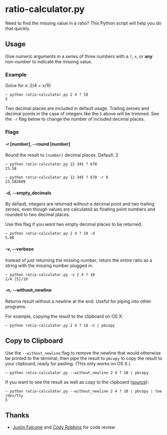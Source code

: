 # ratio-calculator.py

Need to find the missing value in a ratio? This Python script will help you do that quickly.


## Usage

Give numeric arguments in a series of three numbers with a `?`, `x`, or **any** non-number to indicate the missing value.

### Example

Solve for x: 2/4 = x/10

```
~ python ratio-calculator.py 2 4 ? 10
5
```

Two decimal places are included in default usage. Trailing zeroes and decimal points in the case of integers like the `5` above will be trimmed. See the `-r` flag below to change the number of included decimal places.

### Flags

#### -r [number], --round [number]

Round the result to `[number]` decimal places. Default: 2

```
~ python ratio-calculator.py 12 345 ? 678
23.58

~ python ratio-calculator.py 12 345 ? 678 -r 6
23.582609
```

#### -d, --empty_decimals

By default, integers are returned without a decimal point and two trailing zeroes, even though values are calculated as floating point numbers and rounded to two decimal places.

Use this flag if you *want* two empty decimal places to be returned.

```
~ python ratio-calculator.py 2 4 ? 10 -d
5.00
```

#### -v, --verbose

Instead of just returning the missing number, return the entire ratio as a string with the missing number plugged in.

```
~ python ratio-calculator.py -v 2 4 ? 10
2/4 [5]/10
```

#### -n, --without_newline

Returns result without a newline at the end. Useful for piping into other programs.

For example, copying the result to the clipboard on OS X:

```
~ python ratio-calculator.py 2 4 ? 10 -n | pbcopy
```


## Copy to Clipboard

Use the `--without_newline` flag to remove the newline that would otherwise be printed to the terminal, then pipe the result to `pbcopy` to copy the result to your clipboard, ready for pasting. (This only works on OS X.)

```
~ python ratio-calculator.py --without_newline 2 4 ? 10 | pbcopy
```

If you want to see the result as well as copy to the clipboard ([source](http://stackoverflow.com/questions/5677201)):

```
~ python ratio-calculator.py --without_newline 2 4 ? 10 | pbcopy | tee /dev/tty
5
```

## Thanks

- [Justin Falcone](http://github.com/modernserf) and [Cody Robbins](http://github.com/codyrobbins) for code review
